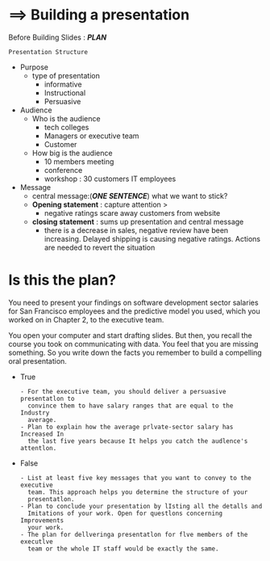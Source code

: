 # ==> Building a presentation
Before Building Slides : ***PLAN***

`Presentation Structure`
- Purpose
  - type of presentation
    - informative
    - Instructional
    - Persuasive 
- Audience
  - Who is the audience
    - tech colleges
    - Managers or executive team
    - Customer
  - How big is the audience
    - 10 members meeting
    - conference     
    - workshop : 30 customers IT employees
- Message
  - central message:(***ONE SENTENCE***) what we want to stick?
  - **Opening statement** : capture attention > 
    - negative ratings scare away customers from website
  - **closing statement** : sums up presentation and central message
    - there is a decrease in sales, negative review have been increasing. Delayed shipping is causing negative ratings. Actions are needed to revert the situation
# Is this the plan?
You need to present your findings on software development sector salaries for San Francisco employees and the predictive model you used, which you worked on in Chapter 2, to the executive team.

You open your computer and start drafting slides. But then, you recall the course you took on communicating with data. You feel that you are missing something. So you write down the facts you remember to build a compelling oral presentation.
- True

      - For the executive team, you should deliver a persuasive presentatlon to
        convince them to have salary ranges that are equal to the Industry
        average.
      - Plan to explain how the average prlvate-sector salary has Increased In
        the last five years because It helps you catch the audlence's attentlon.
- False

      - List at least five key messages that you want to convey to the executive
        team. This approach helps you determine the structure of your
        presentatlon.
      - Plan to conclude your presentation by lIsting all the detalls and
        Imitations of your work. Open for questlons concerning Improvements
        your work.
      - The plan for dellveringa presentatlon for flve members of the executlve
        team or the whole IT staff would be exactly the same.
